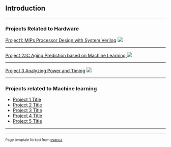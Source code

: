 ## Introduction

---

### Projects Related to Hardware 

[Project1: MIPs Processor Design with System Verilog](/sample_page)
<img src="images/dummy_thumbnail.jpg?raw=true"/>

---
[Project 2:IC Aging Prediction based on Machine Learning ](/pdf/sample_presentation.pdf)
<img src="images/dummy_thumbnail.jpg?raw=true"/>

---
[Project 3 Analyzing Power and Timing](http://example.com/)
<img src="images/dummy_thumbnail.jpg?raw=true"/>

---

### Projects related to Machine learning

- [Project 1 Title](http://example.com/)
- [Project 2 Title](http://example.com/)
- [Project 3 Title](http://example.com/)
- [Project 4 Title](http://example.com/)
- [Project 5 Title](http://example.com/)

---




---
<p style="font-size:11px">Page template forked from <a href="https://github.com/evanca/quick-portfolio">evanca</a></p>
<!-- Remove above link if you don't want to attibute -->
